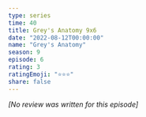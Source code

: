 ```yaml
---
type: series
time: 40
title: Grey's Anatomy 9x6
date: "2022-08-12T00:00:00"
name: "Grey's Anatomy"
season: 9
episode: 6
rating: 3
ratingEmoji: "⭐️⭐️⭐️"
share: false
---
```


*[No review was written for this episode]*